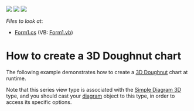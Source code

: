 <!-- default badges list -->
![](https://img.shields.io/endpoint?url=https://codecentral.devexpress.com/api/v1/VersionRange/128573001/14.2.3%2B)
[![](https://img.shields.io/badge/Open_in_DevExpress_Support_Center-FF7200?style=flat-square&logo=DevExpress&logoColor=white)](https://supportcenter.devexpress.com/ticket/details/E1020)
[![](https://img.shields.io/badge/📖_How_to_use_DevExpress_Examples-e9f6fc?style=flat-square)](https://docs.devexpress.com/GeneralInformation/403183)
<!-- default badges end -->
<!-- default file list -->
*Files to look at*:

* [Form1.cs](./CS/3DDoughnutChart/Form1.cs) (VB: [Form1.vb](./VB/3DDoughnutChart/Form1.vb))
<!-- default file list end -->
# How to create a 3D Doughnut chart

The following example demonstrates how to create a [3D Doughnut](https://docs.devexpress.com/WindowsForms/3419/controls-and-libraries/chart-control/series-views/3d-series-views/pie-and-donut-series-views/doughnut-chart?p=netframework) chart at runtime.

Note that this series view type is associated with the [Simple Diagram 3D](https://docs.devexpress.com/WindowsForms/5911/controls-and-libraries/chart-control/diagram/simple-diagram-3d?p=netframework) type, and you should cast your [diagram](https://docs.devexpress.com/WindowsForms/5778/controls-and-libraries/chart-control/diagram?p=netframework) object to this type, in order to access its specific options.
